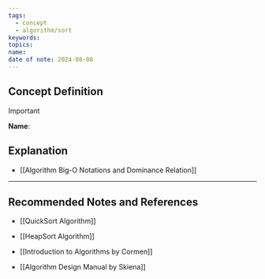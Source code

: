 ```yaml
---
tags:
  - concept
  - algorithm/sort
keywords: 
topics: 
name: 
date of note: 2024-08-08
---
```


## Concept Definition

>[!important]
>**Name**: 



## Explanation


- [[Algorithm Big-O Notations and Dominance Relation]]


-----------
##  Recommended Notes and References


- [[QuickSort Algorithm]]
- [[HeapSort Algorithm]]


- [[Introduction to Algorithms by Cormen]]
- [[Algorithm Design Manual by Skiena]]